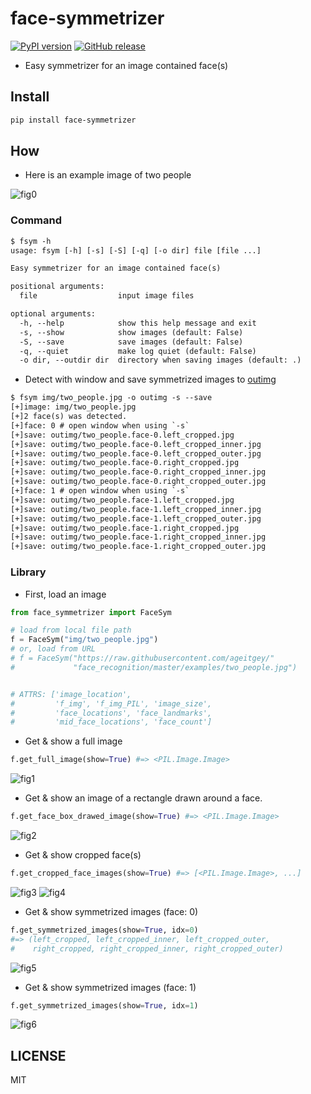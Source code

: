 # face-symmetrizer

[![PyPI version](https://img.shields.io/pypi/v/face_symmetrizer)](https://pypi.org/project/face-symmetrizer) [![GitHub release](https://img.shields.io/github/v/release/eggplants/face-symmetrizer)](https://github.com/eggplants/face-symmetrizer/releases)

- Easy symmetrizer for an image contained face(s)

## Install

```bash
pip install face-symmetrizer
```

## How

- Here is an example image of two people

![fig0](img/two_people.jpg)

### Command

```txt
$ fsym -h
usage: fsym [-h] [-s] [-S] [-q] [-o dir] file [file ...]

Easy symmetrizer for an image contained face(s)

positional arguments:
  file                  input image files

optional arguments:
  -h, --help            show this help message and exit
  -s, --show            show images (default: False)
  -S, --save            save images (default: False)
  -q, --quiet           make log quiet (default: False)
  -o dir, --outdir dir  directory when saving images (default: .)
```

- Detect with window and save symmetrized images to [outimg](outimg)

```txt
$ fsym img/two_people.jpg -o outimg -s --save
[+]image: img/two_people.jpg
[+]2 face(s) was detected.
[+]face: 0 # open window when using `-s`
[+]save: outimg/two_people.face-0.left_cropped.jpg
[+]save: outimg/two_people.face-0.left_cropped_inner.jpg
[+]save: outimg/two_people.face-0.left_cropped_outer.jpg
[+]save: outimg/two_people.face-0.right_cropped.jpg
[+]save: outimg/two_people.face-0.right_cropped_inner.jpg
[+]save: outimg/two_people.face-0.right_cropped_outer.jpg
[+]face: 1 # open window when using `-s`
[+]save: outimg/two_people.face-1.left_cropped.jpg
[+]save: outimg/two_people.face-1.left_cropped_inner.jpg
[+]save: outimg/two_people.face-1.left_cropped_outer.jpg
[+]save: outimg/two_people.face-1.right_cropped.jpg
[+]save: outimg/two_people.face-1.right_cropped_inner.jpg
[+]save: outimg/two_people.face-1.right_cropped_outer.jpg
```

### Library

- First, load an image

```python
from face_symmetrizer import FaceSym

# load from local file path
f = FaceSym("img/two_people.jpg")
# or, load from URL
# f = FaceSym("https://raw.githubusercontent.com/ageitgey/"
#             "face_recognition/master/examples/two_people.jpg")


# ATTRS: ['image_location',
#         'f_img', 'f_img_PIL', 'image_size',
#         'face_locations', 'face_landmarks',
#         'mid_face_locations', 'face_count']
```

- Get & show a full image

```python
f.get_full_image(show=True) #=> <PIL.Image.Image>
```

![fig1](img/Figure_1.png)

- Get & show an image of a rectangle drawn around a face.

```python
f.get_face_box_drawed_image(show=True) #=> <PIL.Image.Image>
```

![fig2](img/Figure_2.png)

- Get & show cropped face(s)

```python
f.get_cropped_face_images(show=True) #=> [<PIL.Image.Image>, ...]
```

![fig3](img/Figure_3.png)
![fig4](img/Figure_4.png)

- Get & show symmetrized images (face: 0)

```python
f.get_symmetrized_images(show=True, idx=0)
#=> (left_cropped, left_cropped_inner, left_cropped_outer,
#    right_cropped, right_cropped_inner, right_cropped_outer)
```

![fig5](img/Figure_5.png)

- Get & show symmetrized images (face: 1)

```python
f.get_symmetrized_images(show=True, idx=1)
```

![fig6](img/Figure_6.png)

## LICENSE

MIT
